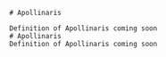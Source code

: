 
    # Apollinaris

    Definition of Apollinaris coming soon
    # Apollinaris
    Definition of Apollinaris coming soon